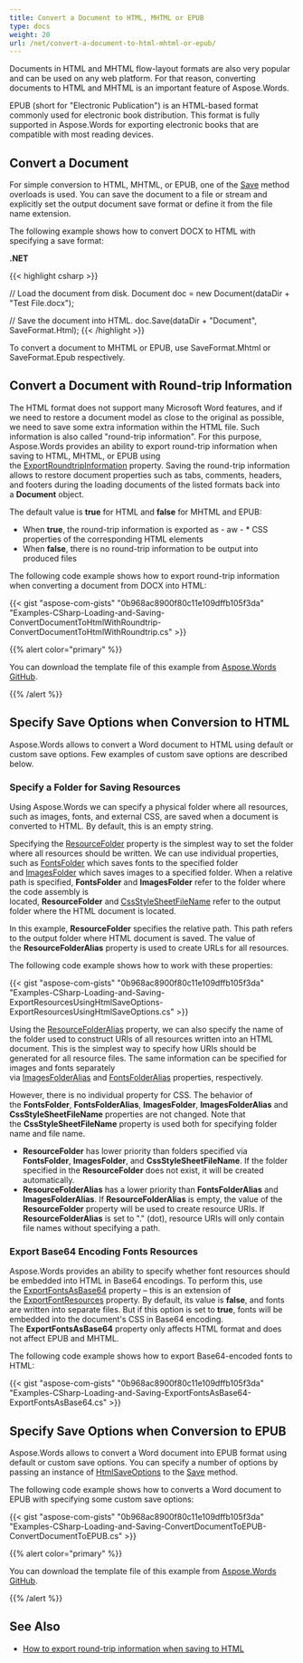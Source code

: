 ```yaml
---
title: Convert a Document to HTML, MHTML or EPUB
type: docs
weight: 20
url: /net/convert-a-document-to-html-mhtml-or-epub/
---
```


Documents in HTML and MHTML flow-layout formats are also very popular and can be used on any web platform. For that reason, converting documents to HTML and MHTML is an important feature of Aspose.Words.

EPUB (short for "Electronic Publication") is an HTML-based format commonly used for electronic book distribution. This format is fully supported in Aspose.Words for exporting electronic books that are compatible with most reading devices.

## Convert a Document

For simple conversion to HTML, MHTML, or EPUB, one of the [Save](https://apireference.aspose.com/net/words/aspose.words/document/methods/save/index) method overloads is used. You can save the document to a file or stream and explicitly set the output document save format or define it from the file name extension.

The following example shows how to convert DOCX to HTML with specifying a save format:

**.NET**

{{< highlight csharp >}}

// Load the document from disk.
Document doc = new Document(dataDir + "Test File.docx");

// Save the document into HTML.
doc.Save(dataDir + "Document", SaveFormat.Html);
{{< /highlight >}}

To convert a document to MHTML or EPUB, use SaveFormat.Mhtml or SaveFormat.Epub respectively.

## Convert a Document with Round-trip Information

The HTML format does not support many Microsoft Word features, and if we need to restore a document model as close to the original as possible, we need to save some extra information within the HTML file. Such information is also called "round-trip information". For this purpose, Aspose.Words provides an ability to export round-trip information when saving to HTML, MHTML, or EPUB using the [ExportRoundtripInformation](https://apireference.aspose.com/net/words/aspose.words.saving/htmlsaveoptions/properties/exportroundtripinformation) property. Saving the round-trip information allows to restore document properties such as tabs, comments, headers, and footers during the loading documents of the listed formats back into a **Document** object.

The default value is **true** for HTML and **false** for MHTML and EPUB:

- When **true**, the round-trip information is exported as - aw - * CSS properties of the corresponding HTML elements
- When **false**, there is no round-trip information to be output into produced files

The following code example shows how to export round-trip information when converting a document from DOCX into HTML:

{{< gist "aspose-com-gists" "0b968ac8900f80c11e109dffb105f3da" "Examples-CSharp-Loading-and-Saving-ConvertDocumentToHtmlWithRoundtrip-ConvertDocumentToHtmlWithRoundtrip.cs" >}}

{{% alert color="primary" %}} 

You can download the template file of this example from [Aspose.Words GitHub](https://github.com/aspose-words/Aspose.Words-for-.NET/blob/master/Examples/Data/Loading-and-Saving/Test%20File%20\(doc\).doc).

{{% /alert %}} 

## Specify Save Options when Conversion to HTML

Aspose.Words allows to convert a Word document to HTML using default or custom save options. Few examples of custom save options are described below.

### Specify a Folder for Saving Resources

Using Aspose.Words we can specify a physical folder where all resources, such as images, fonts, and external CSS, are saved when a document is converted to HTML. By default, this is an empty string.

Specifying the [ResourceFolder](https://apireference.aspose.com/net/words/aspose.words.saving/htmlsaveoptions/properties/resourcefolder) property is the simplest way to set the folder where all resources should be written. We can use individual properties, such as [FontsFolder](https://apireference.aspose.com/net/words/aspose.words.saving/htmlsaveoptions/properties/fontsfolder) which saves fonts to the specified folder and [ImagesFolder](https://apireference.aspose.com/net/words/aspose.words.saving/htmlsaveoptions/properties/imagesfolder) which saves images to a specified folder. When a relative path is specified, **FontsFolder** and **ImagesFolder** refer to the folder where the code assembly is located, **ResourceFolder** and [CssStyleSheetFileName](https://apireference.aspose.com/net/words/aspose.words.saving/htmlsaveoptions/properties/cssstylesheetfilename) refer to the output folder where the HTML document is located.

In this example, **ResourceFolder** specifies the relative path. This path refers to the output folder where HTML document is saved. The value of the **ResourceFolderAlias** property is used to create URLs for all resources.

The following code example shows how to work with these properties:

{{< gist "aspose-com-gists" "0b968ac8900f80c11e109dffb105f3da" "Examples-CSharp-Loading-and-Saving-ExportResourcesUsingHtmlSaveOptions-ExportResourcesUsingHtmlSaveOptions.cs" >}}

Using the [ResourceFolderAlias](https://apireference.aspose.com/net/words/aspose.words.saving/htmlsaveoptions/properties/resourcefolderalias) property, we can also specify the name of the folder used to construct URIs of all resources written into an HTML document. This is the simplest way to specify how URIs should be generated for all resource files. The same information can be specified for images and fonts separately via [ImagesFolderAlias](https://apireference.aspose.com/net/words/aspose.words.saving/htmlsaveoptions/properties/imagesfolderalias) and [FontsFolderAlias](https://apireference.aspose.com/net/words/aspose.words.saving/htmlsaveoptions/properties/fontsfolderalias) properties, respectively.

However, there is no individual property for CSS. The behavior of the **FontsFolder**, **FontsFolderAlias**, **ImagesFolder**, **ImagesFolderAlias** and **CssStyleSheetFileName** properties are not changed. Note that the **CssStyleSheetFileName** property is used both for specifying folder name and file name.

- **ResourceFolder** has lower priority than folders specified via **FontsFolder**, **ImagesFolder**, and **CssStyleSheetFileName**. If the folder specified in the **ResourceFolder** does not exist, it will be created automatically.
- **ResourceFolderAlias** has a lower priority than **FontsFolderAlias** and **ImagesFolderAlias**. If **ResourceFolderAlias** is empty, the value of the **ResourceFolder** property will be used to create resource URIs. If **ResourceFolderAlias** is set to "." (dot), resource URIs will only contain file names without specifying a path.

### Export Base64 Encoding Fonts Resources

Aspose.Words provides an ability to specify whether font resources should be embedded into HTML in Base64 encodings. To perform this, use the [ExportFontsAsBase64](https://apireference.aspose.com/net/words/aspose.words.saving/htmlsaveoptions/properties/exportfontsasbase64) property – this is an extension of the [ExportFontResources](https://apireference.aspose.com/net/words/aspose.words.saving/htmlsaveoptions/properties/exportfontresources) property. By default, its value is **false**, and fonts are written into separate files. But if this option is set to **true**, fonts will be embedded into the document's CSS in Base64 encoding. The **ExportFontsAsBase64** property only affects HTML format and does not affect EPUB and MHTML.

The following code example shows how to export Base64-encoded fonts to HTML:

{{< gist "aspose-com-gists" "0b968ac8900f80c11e109dffb105f3da" "Examples-CSharp-Loading-and-Saving-ExportFontsAsBase64-ExportFontsAsBase64.cs" >}}

## Specify Save Options when Conversion to EPUB

Aspose.Words allows to convert a Word document into EPUB format using default or custom save options. You can specify a number of options by passing an instance of [HtmlSaveOptions](https://apireference.aspose.com/words/net/aspose.words.saving/htmlsaveoptions) to the [Save](https://apireference.aspose.com/words/net/aspose.words/document/methods/save/index) method.

The following code example shows how to converts a Word document to EPUB with specifying some custom save options:

{{< gist "aspose-com-gists" "0b968ac8900f80c11e109dffb105f3da" "Examples-CSharp-Loading-and-Saving-ConvertDocumentToEPUB-ConvertDocumentToEPUB.cs" >}}

{{% alert color="primary" %}} 

You can download the template file of this example from [Aspose.Words GitHub](https://github.com/aspose-words/Aspose.Words-for-.NET/blob/master/Examples/Data/Loading-and-Saving/Document.EpubConversion.doc).

{{% /alert %}} 

## See Also

- [How to export round-trip information when saving to HTML](/words/net/custom-styles-used-for-proper-aspose-words-html-aspose-words-roundtrip/)
